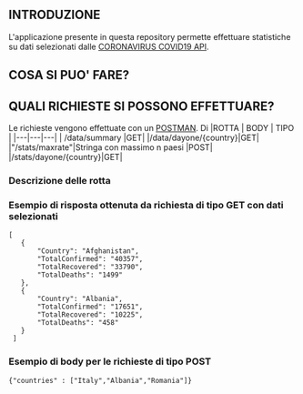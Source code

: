 ## INTRODUZIONE
L'applicazione presente in questa repository permette  effettuare statistiche su dati  selezionati dalle [CORONAVIRUS COVID19 API](https://documenter.getpostman.com/view/10808728/SzS8rjbc#00030720-fae3-4c72-8aea-ad01ba17adf8).

## COSA SI PUO' FARE?
## QUALI RICHIESTE SI POSSONO EFFETTUARE?
Le richieste vengono effettuate con un [POSTMAN](https://www.postman.com/).
Di
|ROTTA | BODY | TIPO | 
|---|---|---|
| /data/summary |GET|
|/data/dayone/{country}|GET|
|"/stats/maxrate"|Stringa con massimo n paesi |POST|
|/stats/dayone/{country}|GET|

 ### Descrizione delle rotta
 ### Esempio di risposta ottenuta da richiesta di tipo GET con dati selezionati
 ```
 [
    {
        "Country": "Afghanistan",
        "TotalConfirmed": "40357",
        "TotalRecovered": "33790",
        "TotalDeaths": "1499"
    },
    {
        "Country": "Albania",
        "TotalConfirmed": "17651",
        "TotalRecovered": "10225",
        "TotalDeaths": "458"
    }
  ]
 ```
 ### Esempio di body per le richieste di tipo POST
 ```
 {"countries" : ["Italy","Albania","Romania"]}
 ```
